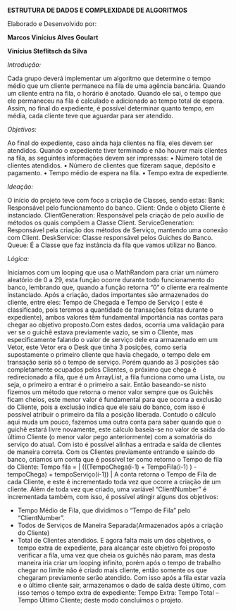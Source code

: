 **ESTRUTURA DE DADOS E COMPLEXIDADE DE
ALGORITMOS**

Elaborado e Desenvolvido por:

**Marcos Vinícius Alves Goulart**

**Vinícius Steflitsch da Silva**

*Introdução:*

Cada grupo deverá implementar um algoritmo que determine o tempo médio que um
cliente permanece na fila de uma agência bancária. Quando um cliente entra na fila, o
horário é anotado. Quando ele sai, o tempo que ele permaneceu na fila é calculado e
adicionado ao tempo total de espera. Assim, no final do expediente, é possível determinar
quanto tempo, em média, cada cliente teve que aguardar para ser atendido.

*Objetivos:*

Ao final do expediente, caso ainda haja clientes na fila, eles devem ser atendidos. Quando
o expediente tiver terminado e não houver mais clientes na fila, as seguintes informações
devem ser impressas:
• Número total de clientes atendidos.
• Número de clientes que fizeram saque, depósito e pagamento.
• Tempo médio de espera na fila.
• Tempo extra de expediente.

*Ideação:*

O início do projeto teve com foco a criação de Classes, sendo estas:
Bank: Responsável pelo funcionamento do banco.
Client: Onde o objeto Cliente é instanciado.
ClientGeneration: Responsável pela criação de pelo auxílio de métodos os quais
compõem a Classe Client.
ServiceGeneration: Responsável pela criação dos métodos de Serviço, mantendo uma
conexão com Client.
DeskService: Classe responsável pelos Guiches do Banco.
Queue: É a Classe que faz instância da fila que vamos utilizar no Banco.

*Lógica:*

Iniciamos com um looping que usa o MathRandom para criar um número aleatório de 0 a
29, esta função ocorre durante todo funcionamento do banco, lembrando que, quando a
função retorna “0” o cliente era realmente instanciado.
Após a criação, dados importantes são armazenados do cliente, entre eles: Tempo de
Chegada e Tempo de Serviço ( este é classificado, pois teremos a quantidade de
transações feitas durante o expediente), ambos valores têm fundamental importância nas
contas para chegar ao objetivo proposto.Com estes dados, ocorria uma validação para
ver se o guichê estava previamente vazio, se sim o Cliente, mas especificamente falando
o valor de serviço dele era armazenado em um Vetor, este Vetor era o Desk que tinha 3
posições,
como seria supostamente o primeiro cliente que havia chegado, o tempo dele em
transação seria só o tempo de serviço.
Porém quando as 3 posições são completamente ocupados pelos Clientes, o próximo
que chega é redirecionado a fila, que é um ArrayList, a fila funciona como uma Lista, ou
seja, o primeiro a entrar é o primeiro a sair. Então baseando-se nisto fizemos um método
que retorna o menor valor sempre que os Guichês ficam cheios, este menor valor é
fundamental para que ocorra a exclusão do Cliente, pois a exclusão indica que ele saiu do
banco, com isso é possível atribuir o primeiro da fila a posição liberada. Contudo o
cálculo aqui muda um pouco, fazemos uma outra conta para saber quando que o guichê
estará livre novamente, este cálculo baseia-se no valor de saída do último Cliente (o
menor valor pego anteriormente) com a somatória do serviço do atual. Com isto é
possível alinhas a entrada e saída de clientes de maneira correta.
Com os Clientes previamente entrando e saindo do banco, criamos um conta que é
possível ter como retorno o Tempo de fila do Cliente:
Tempo fila = | (((TempoChega(i-1) + TempoFila(i-1) ) - tempoChega) + tempoServiço(i-1)) |
A conta retorna o Tempo de Fila de cada Cliente, e este é incrementado toda vez que
ocorre a criação de um cliente. Além de toda vez que criado, uma variável
“ClientNumber” é incrementada também, com isso, é possível atingir alguns dos
objetivos:
- Tempo Médio de Fila, que dividimos o “Tempo de Fila” pelo “ClientNumber”.
- Todos de Serviços de Maneira Separada(Armazenados após a criação do Cliente)
- Total de Clientes atendidos.
E agora falta mais um dos objetivos, o tempo extra de expediente, para alcançar este
objetivo foi proposto verificar a fila, uma vez que cheia os guichês não param, mas desta
maneira iria criar um looping infinito, porém após o tempo de trabalho chegar no limite
não é criado mais cliente, então somente os que chegaram previamente serão atendido.
Com isso após a fila estar vazia e o último cliente sair, armazenamos o dado de saída
deste último, com isso temos o tempo extra de expediente:
Tempo Extra: Tempo Total – Tempo Último Cliente;
deste modo concluímos o projeto.
